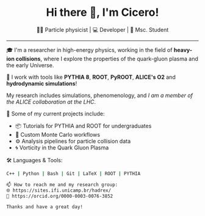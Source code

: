 <h1 align="center">Hi there 👋, I'm Cicero!</h1>

<p align="center">
  👨‍🔬 Particle physicist | 💻 Developer | 🧪 Msc. Student
</p>

---

🎓 I'm a researcher in high-energy physics, working in the field of **heavy-ion collisions**, where I explore the properties of the quark-gluon plasma and the early Universe.

🔬 I work with tools like **PYTHIA 8**, **ROOT**, **PyROOT**, **ALICE's O2** and **hydrodynamic simulations**!

My research includes simulations, phenomenology, and *I am a member of the ALICE collaboration at the LHC*.

🚀 Some of my current projects include:
- 📦 Tutorials for PYTHIA and ROOT for undergraduates
- 🧠 Custom Monte Carlo workflows
- ⚙️ Analysis pipelines for particle collision data
- 🌀 Vorticity in the Quark Gluon Plasma

🛠️ Languages & Tools:
```bash
C++ | Python | Bash | Git | LaTeX | ROOT | PYTHIA

📫 How to reach me and my research group:
🌐 https://sites.ifi.unicamp.br/hadrex/
💼 https://orcid.org/0000-0003-0076-3852

Thanks and have a great day!
